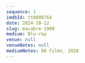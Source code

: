 ```yaml
---
sequence: 1
imdbId: tt0080764
date: 2024-10-12
slug: macabre-1980
medium: Blu-ray
venue: null
venueNotes: null
mediumNotes: 88 Films, 2020
---
```


